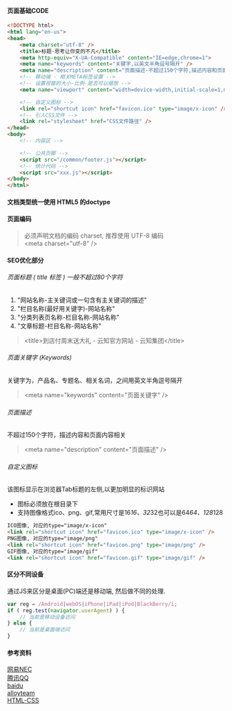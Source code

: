 #### 页面基础CODE
```html
<!DOCTYPE html>
<html lang="en-us">
<head>
    <meta charset="utf-8" />
    <title>标题-思考让你变的不凡</title>
    <meta http-equiv="X-UA-Compatible" content="IE=edge,chrome=1">
    <meta name="keywords" content="关键字,以英文半角逗号隔开" />
    <meta name="description" content="页面描述-不超过150个字符,描述内容和页面内容相关" />
    <!-- 移动端 - 相关META标签设置 -->
    <!-- 设置视窗的大小-比例-是否可以缩放 -->
    <meta name="viewport" content="width=device-width,initial-scale=1,minimum-scale=1,maximum-scale=1,user-scalable=no" />

    <!-- 自定义图标 -->
    <link rel="shortcut icon" href="favicon.ico" type="image/x-icon" /> 
    <!-- 引入CSS文件 -->
    <link rel="stylesheet" href="CSS文件路径" />
</head>
<body>
    <!-- 内容区 -->

    <!-- 公共页脚 -->
    <script src="/common/footer.js"></script>
    <!-- 统计代码 -->
    <script src="xxx.js"></script>
</body>
</html>
```

#### 文档类型统一使用 HTML5 的doctype  
> <!DOCTYPE html>

#### 页面编码
> 必须声明文档的编码 charset, 推荐使用 UTF-8 编码  
> &lt;meta charset="utf-8" />

#### SEO优化部分

###### 页面标题 ( title 标签 )  一般不超过80个字符
1. "网站名称-主关键词或一句含有主关键词的描述"
2. "栏目名称(最好用关键字)-网站名称"
3. "分类列表页名称-栏目名称-网站名称"
4. "文章标题-栏目名称-网站名称"  
> &lt;title>到店付周末送大礼 - 云知官方网站 - 云知集团&lt;/title>

###### 页面关键字 (Keywords)
关键字为，产品名、专题名、相关名词，之间用英文半角逗号隔开  

> &lt;meta name="keywords" content="页面关键字" />

###### 页面描述
不超过150个字符，描述内容和页面内容相关

> &lt;meta name="description" content="页面描述" />

###### 自定义图标
该图标显示在浏览器Tab标题的左侧,以更加明显的标识网站  
- 图标必须放在根目录下
- 支持图像格式ico、png、gif,常用尺寸是16*16、32*32也可以是64*64、128*128

```html
ICO图像, 对应的type="image/x-icon"
<link rel="shortcut icon" href="favicon.ico" type="image/x-icon" /> 
PNG图像, 对应的type="image/png"
<link rel="shortcut icon" href="favicon.png" type="image/png" /> 
GIF图像, 对应的type="image/gif"
<link rel="shortcut icon" href="favicon.gif" type="image/gif" /> 
```

#### 区分不同设备

通过JS来区分是桌面(PC)端还是移动端, 然后做不同的处理.
```javascript
var reg = /Android|webOS|iPhone|iPad|iPod|BlackBerry/i;
if ( reg.test(navigator.userAgent) ) {
    // 当前是移动设备访问
} else {
    // 当前是桌面端访问
}
```

#### 参考资料
[网易NEC](http://nec.netease.com/standard)  
[腾讯QQ](https://tgideas.qq.com/doc/frontend/)  
[baidu](https://github.com/ecomfe/spec)  
[alloyteam](http://alloyteam.github.io/CodeGuide/?utm_source=qdan.me#css)  
[HTML-CSS](https://codeguide.bootcss.com/)













